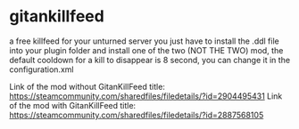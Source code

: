 # gitankillfeed 
a free killfeed for your unturned server
you just have to install the .ddl file into your plugin folder and install one of the two (NOT THE TWO) mod, the default cooldown for a kill to disappear is 8 second,
you can change it in the configuration.xml

Link of the mod without GitanKillFeed title: https://steamcommunity.com/sharedfiles/filedetails/?id=2904495431
Link of the mod with GitanKillFeed title: https://steamcommunity.com/sharedfiles/filedetails/?id=2887568105
